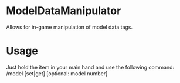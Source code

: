 # ModelDataManipulator
Allows for in-game manipulation of model data tags.

# Usage
Just hold the item in your main hand and use the following command:
/model [set|get] [optional: model number]
